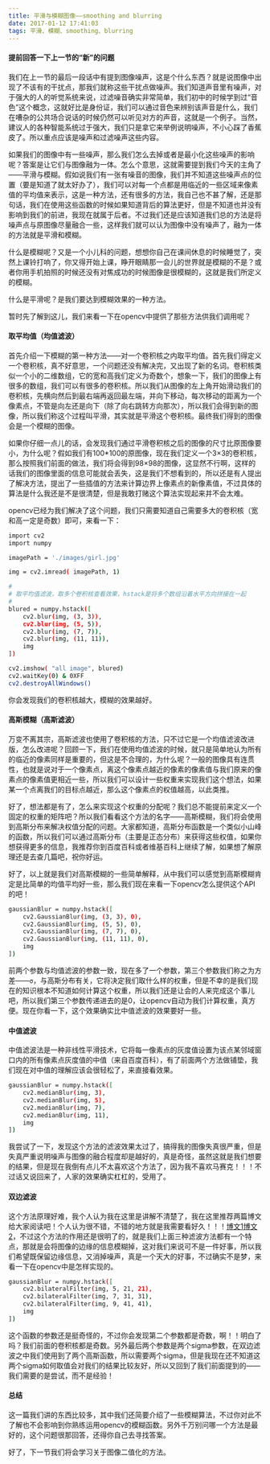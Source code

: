 ```yaml
---
title: 平滑与模糊图像——smoothing and blurring
date: 2017-01-12 17:41:03
tags: 平滑、模糊、smoothing、blurring
---
```


#### 提前回答一下上一节的“新”的问题

我们在上一节的最后一段话中有提到图像噪声，这是个什么东西？就是说图像中出现了不该有的干扰点，那我们就称这些干扰点做噪声。我们知道声音里有噪声，对于强大的人的听觉系统来说，过滤噪音确实非常简单，我们初中的时候学到过“音色”这个概念，这就好比是身份证，我们可以通过音色来辨别该声音是什么，我们在嘈杂的公共场合说话的时候仍然可以听见对方的声音，这就是一个例子。当然，建议人的各种智能系统过于强大，我们只是拿它来举例说明噪声，不小心踩了香蕉皮了。所以重点应该是噪声和过滤噪声这些内容。

如果我们的图像中有一些噪声，那么我们怎么去掉或者是最小化这些噪声的影响呢？答案是让它们与图像融为一体。怎么个意思，这就需要提到我们今天的主角了——平滑与模糊。假如说我们有一张有噪音的图像，我们并不知道这些噪声点的位置（要是知道了就太好办了），我们可以对每一个点都是用临近的一些区域来像素值的平均值来表示，这是一种方法，还有很多的方法，我自己也不甚了解，还是那句话，我们在使用这些函数的时候如果知道背后的算法更好，但是不知道也并没有影响到我们的前进，我现在就属于后者。不过我们还是应该知道我们总的方法是将噪声点与原图像尽量融合一些，这样我们就可以认为图像中没有噪声了，融为一体的方法就是平滑和模糊。

什么是模糊呢？又是一个小儿科的问题，想想你自己在课间休息的时候睡觉了，突然上课铃打响了，你又得开始上课，睁开眼睛那一会儿的世界就是模糊的不是？或者你用手机拍照的时候还没有对焦成功的时候图像是很模糊的，这就是我们所定义的模糊。

什么是平滑呢？是我们要达到模糊效果的一种方法。

暂时先了解到这儿，我们来看一下在opencv中提供了那些方法供我们调用呢？

#### 取平均值（均值滤波）

首先介绍一下模糊的第一种方法——对一个卷积核之内取平均值。首先我们得定义一个卷积核，真不好意思，一个问题还没有解决完，又出现了新的名词。卷积核类似一个小的二维数组，它的宽和高我们定义为奇数个，想象一下，我们的图像上有很多的数组，我们可以有很多的卷积核。所以我们从图像的左上角开始滑动我们的卷积核，先横向然后到最右端再返回最左端，并向下移动，每次移动的距离为一个像素点，不管是向左还是向下（除了向右跳转方向那次），所以我们会得到新的图像，所以我们称这个过程叫平滑，其实就是平滑这个卷积核。最终我们得到的图像会是一个模糊的图像。

如果你仔细一点儿的话，会发现我们通过平滑卷积核之后的图像的尺寸比原图像要小，为什么呢？假如我们有100*100的原图像，现在我们定义一个3×3的卷积核，那么按照我们前面的做法，我们将会得到98×98的图像，这显然不行啊，这样的话我们的图像里面的信息可能就会丢失，这是我们不想看到的，所以还是有人提出了解决方法，提出了一些插值的方法来计算边界上像素点的新像素值，不过具体的算法是什么我还是不是很清楚，但是我敢打赌这个算法实现起来并不会太难。

opencv已经为我们解决了这个问题，我们只需要知道自己需要多大的卷积核（宽和高一定是奇数）即可，来看一下：

```bash
import cv2
import numpy

imagePath = './images/girl.jpg'

img = cv2.imread( imagePath, 1)

#
# 取平均值滤波，取多个卷积核查看效果，hstack是将多个数组沿着水平方向拼接在一起
#
blured = numpy.hstack([
    cv2.blur(img, (3, 3)),
    cv2.blur(img, (5, 5)),
    cv2.blur(img, (7, 7)),
    cv2.blur(img, (11, 11)),
    img
])

cv2.imshow( "all image", blured)
cv2.waitKey(0) & 0XFF
cv2.destroyAllWindows()
```

你会发现我们的卷积核越大，模糊的效果越好。

#### 高斯模糊（高斯滤波）

万变不离其宗，高斯滤波也使用了卷积核的方法，只不过它是一个均值滤波改进版，怎么改进呢？回顾一下，我们在使用均值滤波的时候，就只是简单地认为所有的临近的像素同样是重要的，但这是不合理的，为什么呢？一般的图像具有连贯性，也就是说对于一个像素点，离这个像素点越近的像素的像素值与我们原来的像素点的像素值更相近一些，所以我们可以设计一些权重来实现我们这个想法，如果某一个点离我们的目标点越近，那么这个像素点的权值越高，以此类推。

好了，想法都是有了，怎么来实现这个权重的分配呢？我们总不能提前来定义一个固定的权重的矩阵吧？所以我们看看这个方法的名字——高斯模糊，我们将会使用到高斯分布来解决权值分配的问题。大家都知道，高斯分布函数是一个类似小山峰的函数，所以我们可以通过高斯分布（主要是正态分布）来获得这些权值，如果你想获得更多的信息，我推荐你到百度百科或者维基百科上继续了解，如果想了解原理还是去查几篇吧，祝你好运。

好了，以上就是我们对高斯模糊的一些简单解释，从中我们可以感觉到高斯模糊肯定是比简单的均值平均好一些，那么我们现在来看一下opencv怎么提供这个API的吧！

```bash
gaussianBlur = numpy.hstack([
    cv2.GaussianBlur(img, (3, 3), 0),
    cv2.GaussianBlur(img, (5, 5), 0),
    cv2.GaussianBlur(img, (7, 7), 0),
    cv2.GaussianBlur(img, (11, 11), 0),
    img
])
```

前两个参数与均值滤波的参数一致，现在多了一个参数，第三个参数我们称之为方差——`σ`，与高斯分布有关，它将决定我们取什么样的权重，但是不幸的是我们现在的知识根本不知道如何计算这个权重，所以我们还是让会的人来完成这个事儿吧，所以我们第三个参数传递进去的是0，让opencv自动为我们计算权重，真方便。现在你看一下，这个效果确实比中值滤波的效果要好一些。

#### 中值滤波

中值滤波法是一种非线性平滑技术，它将每一像素点的灰度值设置为该点某邻域窗口内的所有像素点灰度值的中值（来自百度百科），有了前面两个方法做铺垫，我们现在对中值的理解应该会很轻松了，来直接看效果。

```bash
gaussianBlur = numpy.hstack([
    cv2.medianBlur(img, 3),
    cv2.medianBlur(img, 5),
    cv2.medianBlur(img, 7),
    cv2.medianBlur(img, 11),
    img
])
```

我尝试了一下，发现这个方法的滤波效果太过了，搞得我的图像失真很严重，但是失真严重说明噪声与图像的融合程度却是越好的，真是奇怪，虽然这就是我们想要的结果，但是现在我倒有点儿不太喜欢这个方法了，因为我不喜欢马赛克！！！不过话又说回来了，人家的效果确实杠杠的，受用了。

#### 双边滤波

这个方法原理好难，我个人认为我在这里是讲解不清楚了，我在这里推荐两篇博文给大家阅读吧！个人认为很不错，不错的地方就是我需要看好久！！！[博文1](http://blog.csdn.net/bugrunner/article/details/7170471)[博文2](http://blog.csdn.net/dangchangying/article/details/14451963)，不过这个方法的作用还是很明了的，就是我们上面三种滤波方法都有一个特点，那就是会将图像的边缘的信息模糊掉，这对我们来说可不是一件好事，所以我们希望既保留边缘信息，又消掉噪声，真是一个天大的好事，不过确实不是梦，来看一下在opencv中是怎样实现的。

```bash
gaussianBlur = numpy.hstack([
    cv2.bilateralFilter(img, 5, 21, 21),
    cv2.bilateralFilter(img, 7, 31, 31),
    cv2.bilateralFilter(img, 9, 41, 41),
    img
])
```

这个函数的参数还是挺奇怪的，不过你会发现第二个参数都是奇数，啊！！明白了吗？我们前面的卷积核都是奇数。另外最后两个参数是两个sigma参数，在双边滤波之中我们使用到了两个高斯函数，所以需要两个sigma，但是我现在还不知道这两个sigma如何取值会对我们的结果比较友好，所以又回到了我们前面提到的——我们需要的是尝试，而不是经验！

#### 总结

这一篇我们讲的东西比较多，其中我们还简要介绍了一些模糊算法，不过你对此不了解也不会影响到你熟练运用opencv的模糊函数。另外千万别问哪一个方法是最好的，这个问题很那回答，还得你自己去寻找答案。

好了，下一节我们将会学习关于图像二值化的方法。